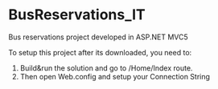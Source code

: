# BusReservations_IT
Bus reservations project developed in ASP.NET MVC5

To setup this project after its downloaded, you need to:
1. Build&run the solution and go to /Home/Index route.
2. Then open Web.config and setup your Connection String
